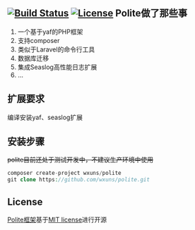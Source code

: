 [![Build Status](https://travis-ci.org/laravel/lumen-framework.svg)](https://travis-ci.org/wxuns/polite)
[![License](https://poser.pugx.org/laravel/lumen-framework/license.svg)](https://packagist.org/packages/wxuns/polite)
**Polite做了那些事**
----
1. 一个基于yaf的PHP框架
2. 支持composer
3. 类似于Laravel的命令行工具
4. 数据库迁移
5. 集成Seaslog高性能日志扩展
6.  ...

**扩展要求**
----
编译安装yaf、seaslog扩展

**安装步骤**
----
~~polite目前还处于测试开发中，不建议生产环境中使用~~
```php
composer create-project wxuns/polite
git clone https://github.com/wxuns/polite.git
```

**License**
----
[Polite框架](https://github.com/wxuns/polite.git "Polite框架")基于[MIT license](http://opensource.org/licenses/MIT)进行开源
